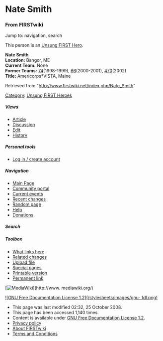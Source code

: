 # Nate Smith

### From FIRSTwiki

Jump to: navigation, search

This person is an [Unsung FIRST Hero](/index.php/Unsung_FIRST_Hero "Unsung
FIRST Hero" ).

**Nate Smith**  
**Location:** Bangor, ME  
**Current Team:** None  
**Former Teams:** [74](/index.php/74 "74" )(1998-1999), [66](/index.php/66 "66" )(2000-2001), [470](/index.php/470 "470" )(2002)  
**Title:** Americorps*VISTA, Maine  

Retrieved from "<http://www.firstwiki.net/index.php/Nate_Smith>"

[Category](/index.php?title=Special:Categories&article=Nate_Smith
"Special:Categories" ): [Unsung FIRST
Heroes](/index.php/Category:Unsung_FIRST_Heroes "Category:Unsung FIRST Heroes"
)

##### Views

  * [Article](/index.php/Nate_Smith)
  * [Discussion](/index.php?title=Talk:Nate_Smith&action=edit)
  * [Edit](/index.php?title=Nate_Smith&action=edit)
  * [History](/index.php?title=Nate_Smith&action=history)

##### Personal tools

  * [Log in / create account](/index.php?title=Special:Userlogin&returnto=Nate_Smith)

[](/index.php/Main_Page "Main Page" )

##### Navigation

  * [Main Page](/index.php/Main_Page)
  * [Community portal](/index.php/FIRSTwiki:Community_portal)
  * [Current events](/index.php/Current_events)
  * [Recent changes](/index.php/Special:Recentchanges)
  * [Random page](/index.php/Special:Random)
  * [Help](/index.php/FIRSTwiki:Help)
  * [Donations](/index.php/FIRSTwiki:Site_support)

##### Search



##### Toolbox

  * [What links here](/index.php/Special:Whatlinkshere/Nate_Smith)
  * [Related changes](/index.php/Special:Recentchangeslinked/Nate_Smith)
  * [Upload file](/index.php/Special:Upload)
  * [Special pages](/index.php/Special:Specialpages)
  * [Printable version](/index.php?title=Nate_Smith&printable=yes)
  * [Permanent link](/index.php?title=Nate_Smith&oldid=69791)

[![MediaWiki](/skins/common/images/poweredby_mediawiki_88x31.png)](http://www.
mediawiki.org/)

[![GNU Free Documentation License 1.2](/stylesheets/images/gnu-
fdl.png)](http://www.gnu.org/copyleft/fdl.html)

  * This page was last modified 02:32, 25 October 2008.
  * This page has been accessed 1,140 times.
  * Content is available under [GNU Free Documentation License 1.2](http://www.gnu.org/copyleft/fdl.html "http://www.gnu.org/copyleft/fdl.html" ).
  * [Privacy policy](/index.php/FIRSTwiki:Privacy_policy "FIRSTwiki:Privacy policy" )
  * [About FIRSTwiki](/index.php/FIRSTwiki:About "FIRSTwiki:About" )
  * [Terms and Conditions](/index.php/FIRSTwiki:Terms_and_conditions "FIRSTwiki:Terms and conditions" )

